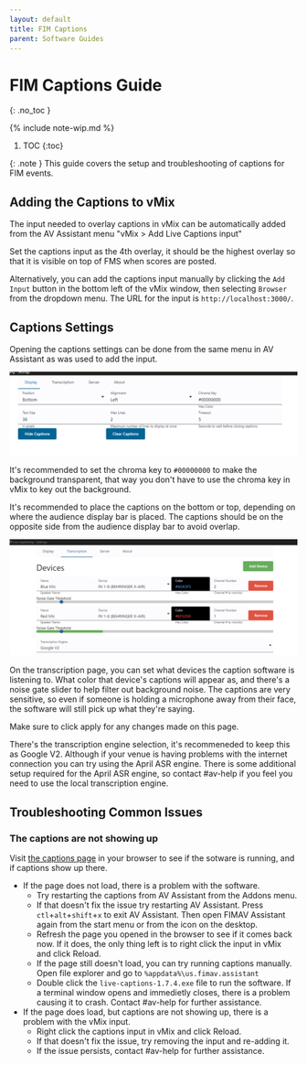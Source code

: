 ```yaml
---
layout: default
title: FIM Captions
parent: Software Guides
---
```


# FIM Captions Guide
{: .no_toc }

{% include note-wip.md %}

1. TOC
{:toc}

{: .note }
This guide covers the setup and troubleshooting of captions for FIM events.

## Adding the Captions to vMix
The input needed to overlay captions in vMix can be automatically added from the AV Assistant menu "vMix > Add Live Captions input"

Set the captions input as the 4th overlay, it should be the highest overlay so that it is visible on top of FMS when scores are posted.

Alternatively, you can add the captions input manually by clicking the `Add Input` button in the bottom left of the vMix window, then selecting `Browser` from the dropdown menu. The URL for the input is `http://localhost:3000/`.

## Captions Settings

Opening the captions settings can be done from the same menu in AV Assistant as was used to add the input.

![Captions Display Settings](assets/display-settings.png)

It's recommended to set the chroma key to `#00000000` to make the background transparent, that way you don't have to use the chroma key in vMix to key out the background.

It's recommended to place the captions on the bottom or top, depending on where the audience display bar is placed. The captions should be on the opposite side from the audience display bar to avoid overlap.

![Transcription Settings](assets/transcription-settings.png)

On the transcription page, you can set what devices the caption software is listening to. What color that device's captions will appear as, and there's a noise gate slider to help filter out background noise. The captions are very sensitive, so even if someone is holding a microphone away from their face, the software will still pick up what they're saying.

Make sure to click apply for any changes made on this page.

There's the transcription engine selection, it's recommeneded to keep this as Google V2. Although if your venue is having problems with the internet connection you can try using the April ASR engine. There is some additional setup required for the April ASR engine, so contact #av-help if you feel you need to use the local transcription engine.

## Troubleshooting Common Issues

### The captions are not showing up
Visit [the captions page](http://localhost:3000/) in your browser to see if the sotware is running, and if captions show up there.
- If the page does not load, there is a problem with the software.
    - Try restarting the captions from AV Assistant from the Addons menu.
    - If that doesn't fix the issue try restarting AV Assistant. Press `ctl`+`alt`+`shift`+`x` to exit AV Assistant. Then open FIMAV Assistant again from the start menu or from the icon on the desktop.
    - Refresh the page you opened in the browser to see if it comes back now. If it does, the only thing left is to right click the input in vMix and click Reload.
    - If the page still doesn't load, you can try running captions manually. Open file explorer and go to `%appdata%\us.fimav.assistant`
    - Double click the `live-captions-1.7.4.exe` file to run the software. If a terminal window opens and immedietly closes, there is a problem causing it to crash. Contact #av-help for further assistance.
- If the page does load, but captions are not showing up, there is a problem with the vMix input.
    - Right click the captions input in vMix and click Reload.
    - If that doesn't fix the issue, try removing the input and re-adding it.
    - If the issue persists, contact #av-help for further assistance.

